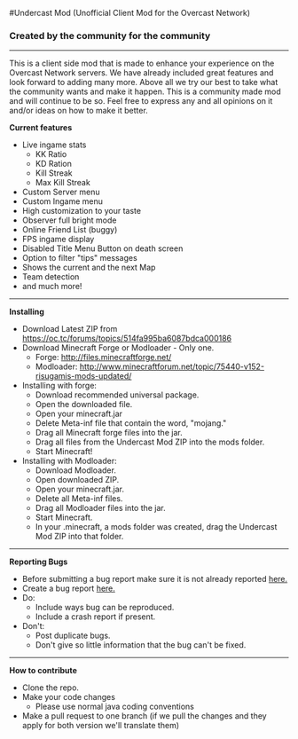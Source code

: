 #Undercast Mod (Unofficial Client Mod for the Overcast Network)
### Created by the community for the community
* * *
This is a client side mod that is made to enhance your experience on the Overcast Network servers. We have already included great features and look forward to adding many more. Above all we try our best to take what the community wants and make it happen. This is a community made mod and will continue to be so. Feel free to express any and all opinions on it and/or ideas on how to make it better.

__Current features__
* Live ingame stats
    * KK Ratio
    * KD Ration
    * Kill Streak
    * Max Kill Streak
* Custom Server menu
* Custom Ingame menu
* High customization to your taste
* Observer full bright mode
* Online Friend List (buggy)
* FPS ingame display
* Disabled Title Menu Button on death screen
* Option to filter "tips" messages
* Shows the current and the next Map
* Team detection
* and much more!
 
* * * 

__Installing__
* Download Latest ZIP from https://oc.tc/forums/topics/514fa995ba6087bdca000186
* Download Minecraft Forge or Modloader - Only one.
    * Forge: http://files.minecraftforge.net/
    * Modloader: http://www.minecraftforum.net/topic/75440-v152-risugamis-mods-updated/
* Installing with forge:
    * Download recommended universal package.
    * Open the downloaded file.
    * Open your minecraft.jar
    * Delete Meta-inf file that contain the word, "mojang."
    * Drag all Minecraft forge files into the jar.
    * Drag all files from the Undercast Mod ZIP into the mods folder.
    * Start Minecraft!
* Installing with Modloader:
    * Download Modloader.
    * Open downloaded ZIP.
    * Open your minecraft.jar.
    * Delete all Meta-inf files.
    * Drag all Modloader files into the jar.
    * Start Minecraft.
    * In your .minecraft, a mods folder was created, drag the Undercast Mod ZIP into that folder.
         
* * *

__Reporting Bugs__
* Before submitting a bug report make sure it is not already reported [here.](https://github.com/UndercastTeam/UndercastClient/issues/)
* Create a bug report [here.](https://github.com/UndercastTeam/UndercastClient/issues/new)
* Do:
    * Include ways bug can be reproduced.
    * Include a crash report if present.
* Don't:
    * Post duplicate bugs.
    * Don't give so little information that the bug can't be fixed.

* * *

__How to contribute__
* Clone the repo. 
* Make your code changes
    * Please use normal java coding conventions
* Make a pull request to one branch (if we pull the changes and they apply for both version we'll translate them)

